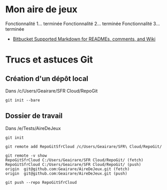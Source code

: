 # Mon aire de jeux #

Fonctionnalité 1... terminée
Fonctionnalité 2... terminée
Fonctionnalité 3... terminée

* [Bitbucket Supported Markdown for READMEs, comments, and Wiki](https://bitbucket.org/tutorials/markdowndemo)

# Trucs et astuces Git

## Création d'un dépôt local

Dans /c/Users/Geairare/SFR Cloud/RepoGit

```
git init --bare
```

## Dossier de travail

Dans /e/Tests/AireDeJeux

```
git init

git remote add RepoGitSfrCloud /c/Users/Geairare/SFR\ Cloud/RepoGit/

git remote -v show
RepoGitSfrCloud C:/Users/Geairare/SFR Cloud/RepoGit/ (fetch)
RepoGitSfrCloud C:/Users/Geairare/SFR Cloud/RepoGit/ (push)
origin  git@github.com:Geairare/AireDeJeux.git (fetch)
origin  git@github.com:Geairare/AireDeJeux.git (push)

git push --repo RepoGitSfrCloud
```


